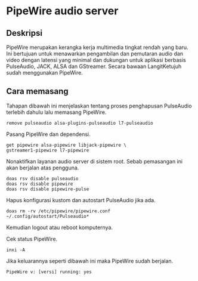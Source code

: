 # PipeWire audio server

## Deskripsi

PipeWire merupakan kerangka kerja multimedia tingkat rendah yang baru. Ini bertujuan untuk menawarkan pengambilan dan pemutaran audio dan video dengan latensi yang minimal dan dukungan untuk aplikasi berbasis PulseAudio, JACK, ALSA dan GStreamer. Secara bawaan LangitKetujuh sudah menggunakan PipeWire.

## Cara memasang

Tahapan dibawah ini menjelaskan tentang proses penghapusan PulseAudio terlebih dahulu lalu memasang PipeWire.

```
remove pulseaudio alsa-plugins-pulseaudio l7-pulseaudio
```

Pasang PipeWire dan dependensi.

```
get pipewire alsa-pipewire libjack-pipewire \
gstreamer1-pipewire l7-pipewire
```

Nonaktifkan layanan audio server di sistem root. Sebab pemasangan ini akan berjalan atas pengguna.

```
doas rsv disable pulseaudio
doas rsv disable pipewire
doas rsv disable pipewire-pulse
```

Hapus konfigurasi kustom dan autostart PulseAudio jika ada.

```
doas rm -rv /etc/pipewire/pipewire.conf ~/.config/autostart/Pulseaudio*
```

Kemudian logout atau reboot komputernya.

Cek status PipeWire.

```
inxi -A
```

Jika keluarannya seperti dibawah ini maka PipeWire sudah berjalan.

`PipeWire v: [versi] running: yes`
